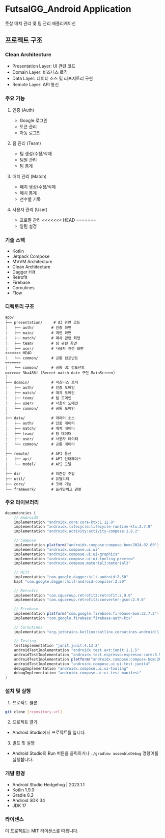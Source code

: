 # FutsalGG_Android Application

풋살 매치 관리 및 팀 관리 애플리케이션

## 프로젝트 구조

### Clean Architecture
- Presentation Layer: UI 관련 코드
- Domain Layer: 비즈니스 로직
- Data Layer: 데이터 소스 및 리포지토리 구현
- Remote Layer: API 통신

### 주요 기능
1. 인증 (Auth)
   - Google 로그인
   - 토큰 관리
   - 자동 로그인

2. 팀 관리 (Team)
   - 팀 생성/수정/삭제
   - 팀원 관리
   - 팀 통계

3. 매치 관리 (Match)
   - 매치 생성/수정/삭제
   - 매치 통계
   - 선수별 기록

4. 사용자 관리 (User)
   - 프로필 관리
<<<<<<< HEAD
=======
   - 알림 설정

### 기술 스택
- Kotlin
- Jetpack Compose
- MVVM Architecture
- Clean Architecture
- Dagger Hilt
- Retrofit
- Firebase
- Coroutines
- Flow

### 디렉토리 구조
```
app/
├── presentation/     # UI 관련 코드
│   ├── auth/        # 인증 화면
│   ├── main/        # 메인 화면
│   ├── match/       # 매치 관련 화면
│   ├── team/        # 팀 관련 화면
│   ├── user/        # 사용자 관련 화면
<<<<<<< HEAD
│   └── common/      # 공통 컴포넌트
=======
│   └── common/      # 공통 UI 컴포넌트
>>>>>>> 3ba486f (Recent match date 구현 MainScreen)
│
├── domain/          # 비즈니스 로직
│   ├── auth/        # 인증 도메인
│   ├── match/       # 매치 도메인
│   ├── team/        # 팀 도메인
│   ├── user/        # 사용자 도메인
│   └── common/      # 공통 도메인
│
├── data/            # 데이터 소스
│   ├── auth/        # 인증 데이터
│   ├── match/       # 매치 데이터
│   ├── team/        # 팀 데이터
│   ├── user/        # 사용자 데이터
│   └── common/      # 공통 데이터
│
├── remote/          # API 통신
│   ├── api/         # API 인터페이스
│   └── model/       # API 모델
│
├── di/              # 의존성 주입
├── util/            # 유틸리티
├── core/            # 코어 기능
└── framework/       # 프레임워크 관련
```

### 주요 라이브러리
```gradle
dependencies {
    // AndroidX
    implementation "androidx.core:core-ktx:1.12.0"
    implementation "androidx.lifecycle:lifecycle-runtime-ktx:2.7.0"
    implementation "androidx.activity:activity-compose:1.8.2"
    
    // Compose
    implementation platform("androidx.compose:compose-bom:2024.02.00")
    implementation "androidx.compose.ui:ui"
    implementation "androidx.compose.ui:ui-graphics"
    implementation "androidx.compose.ui:ui-tooling-preview"
    implementation "androidx.compose.material3:material3"
    
    // Hilt
    implementation "com.google.dagger:hilt-android:2.50"
    kapt "com.google.dagger:hilt-android-compiler:2.50"
    
    // Retrofit
    implementation "com.squareup.retrofit2:retrofit:2.9.0"
    implementation "com.squareup.retrofit2:converter-gson:2.9.0"
    
    // Firebase
    implementation platform("com.google.firebase:firebase-bom:32.7.2")
    implementation "com.google.firebase:firebase-auth-ktx"
    
    // Coroutines
    implementation "org.jetbrains.kotlinx:kotlinx-coroutines-android:1.7.3"
    
    // Testing
    testImplementation "junit:junit:4.13.2"
    androidTestImplementation "androidx.test.ext:junit:1.1.5"
    androidTestImplementation "androidx.test.espresso:espresso-core:3.5.1"
    androidTestImplementation platform("androidx.compose:compose-bom:2024.02.00")
    androidTestImplementation "androidx.compose.ui:ui-test-junit4"
    debugImplementation "androidx.compose.ui:ui-tooling"
    debugImplementation "androidx.compose.ui:ui-test-manifest"
}
```

### 설치 및 실행
1. 프로젝트 클론
```bash
git clone [repository-url]
```

2. 프로젝트 열기
- Android Studio에서 프로젝트를 엽니다.

3. 빌드 및 실행
- Android Studio의 Run 버튼을 클릭하거나 `./gradlew assembleDebug` 명령어를 실행합니다.

### 개발 환경
- Android Studio Hedgehog | 2023.1.1
- Kotlin 1.9.0
- Gradle 8.2
- Android SDK 34
- JDK 17

### 라이센스
이 프로젝트는 MIT 라이센스를 따릅니다.

